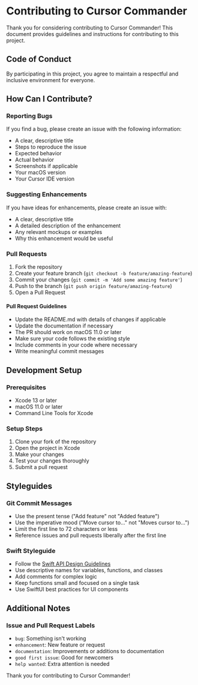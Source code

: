 # Contributing to Cursor Commander

Thank you for considering contributing to Cursor Commander! This document provides guidelines and instructions for contributing to this project.

## Code of Conduct

By participating in this project, you agree to maintain a respectful and inclusive environment for everyone.

## How Can I Contribute?

### Reporting Bugs

If you find a bug, please create an issue with the following information:

- A clear, descriptive title
- Steps to reproduce the issue
- Expected behavior
- Actual behavior
- Screenshots if applicable
- Your macOS version
- Your Cursor IDE version

### Suggesting Enhancements

If you have ideas for enhancements, please create an issue with:

- A clear, descriptive title
- A detailed description of the enhancement
- Any relevant mockups or examples
- Why this enhancement would be useful

### Pull Requests

1. Fork the repository
2. Create your feature branch (`git checkout -b feature/amazing-feature`)
3. Commit your changes (`git commit -m 'Add some amazing feature'`)
4. Push to the branch (`git push origin feature/amazing-feature`)
5. Open a Pull Request

#### Pull Request Guidelines

- Update the README.md with details of changes if applicable
- Update the documentation if necessary
- The PR should work on macOS 11.0 or later
- Make sure your code follows the existing style
- Include comments in your code where necessary
- Write meaningful commit messages

## Development Setup

### Prerequisites

- Xcode 13 or later
- macOS 11.0 or later
- Command Line Tools for Xcode

### Setup Steps

1. Clone your fork of the repository
2. Open the project in Xcode
3. Make your changes
4. Test your changes thoroughly
5. Submit a pull request

## Styleguides

### Git Commit Messages

- Use the present tense ("Add feature" not "Added feature")
- Use the imperative mood ("Move cursor to..." not "Moves cursor to...")
- Limit the first line to 72 characters or less
- Reference issues and pull requests liberally after the first line

### Swift Styleguide

- Follow the [Swift API Design Guidelines](https://swift.org/documentation/api-design-guidelines/)
- Use descriptive names for variables, functions, and classes
- Add comments for complex logic
- Keep functions small and focused on a single task
- Use SwiftUI best practices for UI components

## Additional Notes

### Issue and Pull Request Labels

- `bug`: Something isn't working
- `enhancement`: New feature or request
- `documentation`: Improvements or additions to documentation
- `good first issue`: Good for newcomers
- `help wanted`: Extra attention is needed

Thank you for contributing to Cursor Commander! 